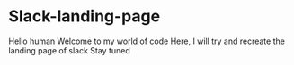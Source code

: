 # Slack-landing-page
Hello human
Welcome to my world of code
Here, I will try and recreate the landing page of slack
Stay tuned
